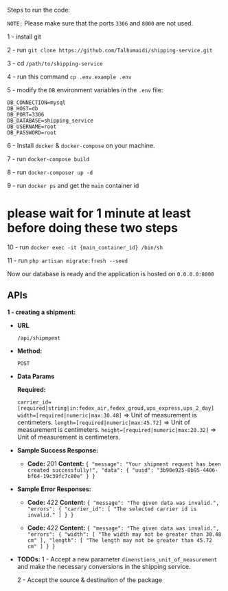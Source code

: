 Steps to run the code:

`NOTE:` Please make sure that the ports `3306` and `8000` are not used.

1 - install git

2 - run `git clone https://github.com/Talhumaidi/shipping-service.git`

3 - cd `/path/to/shipping-service`

4 - run this command `cp .env.example .env`

5 - modify the `DB` environment variables in the `.env` file:

`DB_CONNECTION=mysql`\
`DB_HOST=db`\
`DB_PORT=3306`\
`DB_DATABASE=shipping_service`\
`DB_USERNAME=root`\
`DB_PASSWORD=root`

6 - Install `docker` & `docker-compose` on your machine.

7 - run `docker-compose build`

8 - run `docker-composer up -d`

9 - run `docker ps` and get the `main` container id

# please wait for 1 minute at least before doing these two steps

10 - run `docker exec -it {main_container_id} /bin/sh`

11 - run `php artisan migrate:fresh --seed`

Now our database is ready and the application is hosted on `0.0.0.0:8000`

**APIs**
----

**1 - creating a shipment:**

* **URL**

  `/api/shipmpent`

* **Method:**

  `POST`

* **Data Params**

  **Required:**

  `carrier_id=[required|string|in:fedex_air,fedex_groud,ups_express,ups_2_day]`
  `width=[required|numeric|max:30.48]` =>  Unit of measurement is centimeters.
  `length=[required|numeric|max:45.72]` => Unit of measurement is centimeters.
  `height=[required|numeric|max:20.32]` => Unit of measurement is centimeters.

* **Sample Success Response:**

    * **Code:** 201
      **Content:** `{
      "message": "Your shipment request has been created successfully!",
      "data": {
      "uuid": "3b90e925-8b95-4406-bf64-19c39fc7c80e"
      }
      }`

* **Sample Error Responses:**
    * **Code:** 422
      **Content:** `{
      "message": "The given data was invalid.",
      "errors": {
      "carrier_id": [
      "The selected carrier id is invalid."
      ]
      }
      }`

    * **Code:** 422
      **Content:** `{
      "message": "The given data was invalid.",
      "errors": {
      "width": [
      "The width may not be greater than 30.48 cm"
      ],
      "length": [
      "The length may not be greater than 45.72 cm"
      ]
      }
      }`

* **TODOs:**
  1 - Accept a new parameter `dimenstions_unit_of_measurement` and make the necessary conversions in the shipping service.

  2 - Accept the source & destination of the package  
